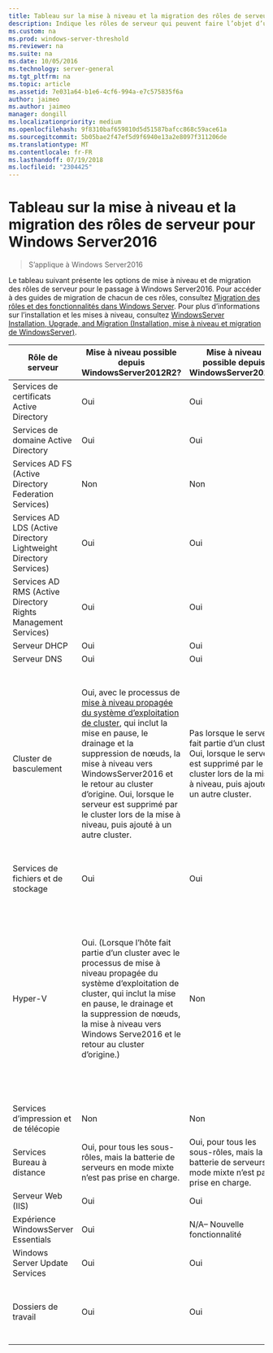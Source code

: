 ```yaml
---
title: Tableau sur la mise à niveau et la migration des rôles de serveur pour Windows Server2016
description: Indique les rôles de serveur qui peuvent faire l’objet d’une mise à niveau ou d’une migration vers Windows Server2016.
ms.custom: na
ms.prod: windows-server-threshold
ms.reviewer: na
ms.suite: na
ms.date: 10/05/2016
ms.technology: server-general
ms.tgt_pltfrm: na
ms.topic: article
ms.assetid: 7e031a64-b1e6-4cf6-994a-e7c575835f6a
author: jaimeo
ms.author: jaimeo
manager: dongill
ms.localizationpriority: medium
ms.openlocfilehash: 9f8310baf659810d5d51587bafcc868c59ace61a
ms.sourcegitcommit: 5b05bae2f47ef5d9f6940e13a2e8097f311206de
ms.translationtype: MT
ms.contentlocale: fr-FR
ms.lasthandoff: 07/19/2018
ms.locfileid: "2304425"
---
```

# <a name="server-role-upgrade-and-migration-matrix-for-windows-server-2016"></a>Tableau sur la mise à niveau et la migration des rôles de serveur pour Windows Server2016

>S’applique à Windows Server2016

Le tableau suivant présente les options de mise à niveau et de migration des rôles de serveur pour le passage à Windows Server2016. Pour accéder à des guides de migration de chacun de ces rôles, consultez [Migration des rôles et des fonctionnalités dans Windows Server](https://docs.microsoft.com/windows-server/get-started/migrate-roles-and-features). Pour plus d’informations sur l’installation et les mises à niveau, consultez [WindowsServer Installation, Upgrade, and Migration (Installation, mise à niveau et migration de WindowsServer)](https://docs.microsoft.com/windows-server/get-started/installation-and-upgrade).

|Rôle de serveur|Mise à niveau possible depuis WindowsServer2012R2?|Mise à niveau possible depuis WindowsServer2012?|Migration prise en charge?|Migration possible sans temps d’arrêt?|  
|-------------------|----------|--------------|--------------|----------|  
|Services de certificats Active Directory| Oui|    Oui|    Oui|    Non|
|Services de domaine Active Directory|  Oui|    Oui|    Oui|    Oui|
|Services AD FS (Active Directory Federation Services)|  Non| Non| Oui|    Non (de nouveaux nœuds doivent être ajoutés à la batterie de serveurs)|
|Services AD LDS (Active Directory Lightweight Directory Services)|   Oui|    Oui|    Oui|    Oui|
|Services AD RMS (Active Directory Rights Management Services)|   Oui|    Oui|    Oui|    Non|
|Serveur DHCP|   Oui|    Oui|    Oui|    Oui|
|Serveur DNS|    Oui|    Oui|    Oui|    Non|
|Cluster de basculement|Oui, avec le processus de [mise à niveau propagée du système d’exploitation de cluster](https://technet.microsoft.com/windows-server-docs/failover-clustering/cluster-operating-system-rolling-upgrade), qui inclut la mise en pause, le drainage et la suppression de nœuds, la mise à niveau vers WindowsServer2016 et le retour au cluster d’origine. Oui, lorsque le serveur est supprimé par le cluster lors de la mise à niveau, puis ajouté à un autre cluster.|Pas lorsque le serveur fait partie d’un cluster. Oui, lorsque le serveur est supprimé par le cluster lors de la mise à niveau, puis ajouté à un autre cluster.  |Oui|Pas pour les clusters de basculement WindowsServer2012. Oui, pour les clusters de basculement WindowsServer2012 R2 avec des machines virtuelles Hyper-V ou les clusters de basculement WindowsServer2012 R2 exécutant le rôle Serveur de fichiers avec montée en puissance parallèle. Voir [Mise à niveau propagée du système d’exploitation de cluster](https://technet.microsoft.com/windows-server-docs/failover-clustering/cluster-operating-system-rolling-upgrade).|
|Services de fichiers et de stockage| Oui|    Oui|    Variable selon la sous-fonctionnalité|  Non|
|Hyper-V| Oui. (Lorsque l’hôte fait partie d’un cluster avec le processus de mise à niveau propagée du système d’exploitation de cluster, qui inclut la mise en pause, le drainage et la suppression de nœuds, la mise à niveau vers Windows Serve2016 et le retour au cluster d’origine.)|  Non|   Oui|  Pas pour les clusters de basculement WindowsServer2012. Oui, pour les clusters de basculement WindowsServer2012 R2 avec des machines virtuelles Hyper-V ou les clusters de basculement WindowsServer2012 R2 exécutant le rôle Serveur de fichiers avec montée en puissance parallèle. Consultez [Cluster OS Rolling Upgrade (Mise à niveau propagée du système d’exploitation de cluster)](https://technet.microsoft.com/windows-server-docs/failover-clustering/cluster-operating-system-rolling-upgrade).| 
|Services d’impression et de télécopie|    Non| Non| Oui (Printbrm.exe)| Non|
|Services Bureau à distance|   Oui, pour tous les sous-rôles, mais la batterie de serveurs en mode mixte n’est pas prise en charge.|   Oui, pour tous les sous-rôles, mais la batterie de serveurs en mode mixte n’est pas prise en charge.|   Oui|    Non|
|Serveur Web (IIS)|  Oui|    Oui|    Oui|    Non|
|Expérience WindowsServer Essentials|  Oui|    N/A– Nouvelle fonctionnalité|  Oui|    Non|
|Windows Server Update Services|    Oui|    Oui|    Oui|    Non|
|Dossiers de travail|  Oui|    Oui|    Oui|    Oui, depuis un cluster WindowsServer2012R2 avec la [mise à niveau propagée du système d’exploitation de cluster](https://technet.microsoft.com/windows-server-docs/failover-clustering/cluster-operating-system-rolling-upgrade).|

